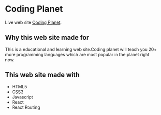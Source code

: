 # Coding Planet

Live web site [Coding Planet](https://codingplanet-w.netlify.app/).

## Why this web site made for

This is a educational and learning web site.Coding planet will teach you 20+ more programming languages which are most popular in the planet right now.

## This web site made with

- HTML5
- CSS3
- Javascript
- React
- React Routing
